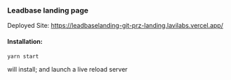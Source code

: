 ### Leadbase landing page
Deployed Site: https://leadbaselanding-git-prz-landing.lavilabs.vercel.app/

#### Installation:

```
yarn start
```

will install; and launch a live reload server
